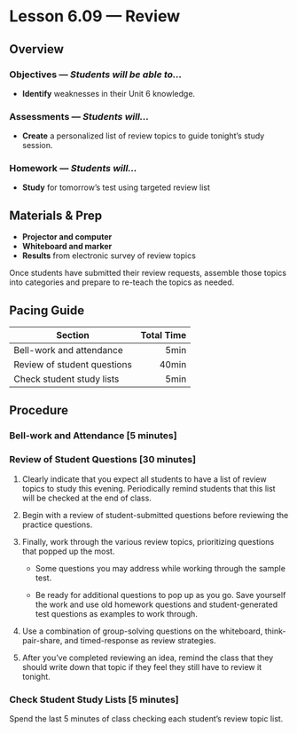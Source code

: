 Lesson 6.09 — Review
====================================================================================================

Overview
--------
### Objectives — _Students will be able to…_
- **Identify** weaknesses in their Unit 6 knowledge.

### Assessments — _Students will…_
- **Create** a personalized list of review topics to guide tonight’s study session.

### Homework — _Students will…_
- **Study** for tomorrow’s test using targeted review list


Materials & Prep
----------------
- **Projector and computer**
- **Whiteboard and marker**
- **Results** from electronic survey of review topics

Once students have submitted their review requests, assemble those topics into categories and
prepare to re-teach the topics as needed.


Pacing Guide
------------
| Section                     | Total Time |
|-----------------------------|-----------:|
| Bell-work and attendance    |       5min |
| Review of student questions |      40min |
| Check student study lists   |       5min |


Procedure
---------

### Bell-work and Attendance \[5 minutes\]

### Review of Student Questions \[30 minutes\]

1. Clearly indicate that you expect all students to have a list of review topics to study this
   evening. Periodically remind students that this list will be checked at the end of class.

2. Begin with a review of student-submitted questions before reviewing the practice questions.

3. Finally, work through the various review topics, prioritizing questions that popped up the most.

   - Some questions you may address while working through the sample test.

   - Be ready for additional questions to pop up as you go. Save yourself the work and use old
     homework questions and student-generated test questions as examples to work through.

4. Use a combination of group-solving questions on the whiteboard, think-pair-share, and
   timed-response as review strategies.

5. After you’ve completed reviewing an idea, remind the class that they should write down that topic
   if they feel they still have to review it tonight.

### Check Student Study Lists \[5 minutes\]
Spend the last 5 minutes of class checking each student’s review topic list.
